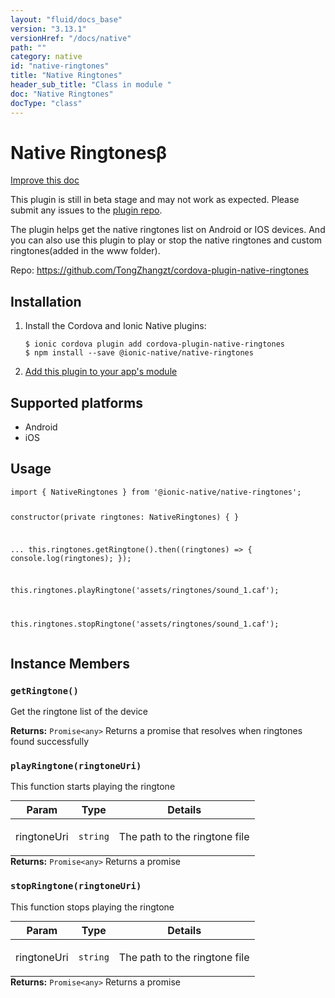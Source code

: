 ```yaml
---
layout: "fluid/docs_base"
version: "3.13.1"
versionHref: "/docs/native"
path: ""
category: native
id: "native-ringtones"
title: "Native Ringtones"
header_sub_title: "Class in module "
doc: "Native Ringtones"
docType: "class"
---
```


<h1 class="api-title">Native Ringtones<span class="beta" title="beta">&beta;</span></h1>

<a class="improve-v2-docs" href="http://github.com/ionic-team/ionic-native/edit/master/src/@ionic-native/plugins/native-ringtones/index.ts#L1">
  Improve this doc
</a>




<p class="beta-notice">
  This plugin is still in beta stage and may not work as expected. Please
  submit any issues to the <a target="_blank"
  href="https://github.com/TongZhangzt/cordova-plugin-native-ringtones/issues">plugin repo</a>.
</p>



<p>The plugin helps get the native ringtones list on Android or IOS devices.
And you can also use this plugin to play or stop the native ringtones and custom ringtones(added in the www folder).</p>


<p>Repo:
  <a href="https://github.com/TongZhangzt/cordova-plugin-native-ringtones">
    https://github.com/TongZhangzt/cordova-plugin-native-ringtones
  </a>
</p>


<h2><a class="anchor" name="installation" href="#installation"></a>Installation</h2>
<ol class="installation">
  <li>Install the Cordova and Ionic Native plugins:<br>
    <pre><code class="nohighlight">$ ionic cordova plugin add cordova-plugin-native-ringtones
$ npm install --save @ionic-native/native-ringtones
</code></pre>
  </li>
  <li><a href="https://ionicframework.com/docs/native/#Add_Plugins_to_Your_App_Module">Add this plugin to your app's module</a></li>
</ol>



<h2><a class="anchor" name="platforms" href="#platforms"></a>Supported platforms</h2>
<ul>
  <li>Android</li><li>iOS</li>
</ul>






<h2><a class="anchor" name="usage" href="#usage"></a>Usage</h2>
<pre><code>import { NativeRingtones } from &#39;@ionic-native/native-ringtones&#39;;


constructor(private ringtones: NativeRingtones) { }

...
this.ringtones.getRingtone().then((ringtones) =&gt; { console.log(ringtones); });

this.ringtones.playRingtone(&#39;assets/ringtones/sound_1.caf&#39;);

this.ringtones.stopRingtone(&#39;assets/ringtones/sound_1.caf&#39;);
</code></pre>








<h2><a class="anchor" name="instance-members" href="#instance-members"></a>Instance Members</h2>
<h3><a class="anchor" name="getRingtone" href="#getRingtone"></a><code>getRingtone()</code></h3>


Get the ringtone list of the device


<div class="return-value" markdown="1">
  <i class="icon ion-arrow-return-left"></i>
  <b>Returns:</b> <code>Promise&lt;any&gt;</code> Returns a promise that resolves when ringtones found successfully
</div><h3><a class="anchor" name="playRingtone" href="#playRingtone"></a><code>playRingtone(ringtoneUri)</code></h3>


This function starts playing the ringtone
<table class="table param-table" style="margin:0;">
  <thead>
  <tr>
    <th>Param</th>
    <th>Type</th>
    <th>Details</th>
  </tr>
  </thead>
  <tbody>
  <tr>
    <td>
      ringtoneUri</td>
    <td>
      <code>string</code>
    </td>
    <td>
      <p>The path to the ringtone file</p>
</td>
  </tr>
  </tbody>
</table>

<div class="return-value" markdown="1">
  <i class="icon ion-arrow-return-left"></i>
  <b>Returns:</b> <code>Promise&lt;any&gt;</code> Returns a promise
</div><h3><a class="anchor" name="stopRingtone" href="#stopRingtone"></a><code>stopRingtone(ringtoneUri)</code></h3>


This function stops playing the ringtone
<table class="table param-table" style="margin:0;">
  <thead>
  <tr>
    <th>Param</th>
    <th>Type</th>
    <th>Details</th>
  </tr>
  </thead>
  <tbody>
  <tr>
    <td>
      ringtoneUri</td>
    <td>
      <code>string</code>
    </td>
    <td>
      <p>The path to the ringtone file</p>
</td>
  </tr>
  </tbody>
</table>

<div class="return-value" markdown="1">
  <i class="icon ion-arrow-return-left"></i>
  <b>Returns:</b> <code>Promise&lt;any&gt;</code> Returns a promise
</div>





